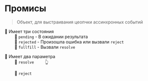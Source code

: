 # Промисы
> Объект, для выстраивания цеопчки ассинхронных событий

🔹 Имеет три состояния  
&emsp;&emsp; 🎯 `pending` - В ожидании результата  
&emsp;&emsp; 🎯 `rejected` - Произошла ошибка или вызвали `reject`  
&emsp;&emsp; 🎯 `fullfill` - Вызвали `resolve`

🔹 Имеет два параметра  
&emsp;&emsp; 🎯 `resolve`
&emsp;&emsp; 👆          

&emsp;&emsp; 🎯 `reject`